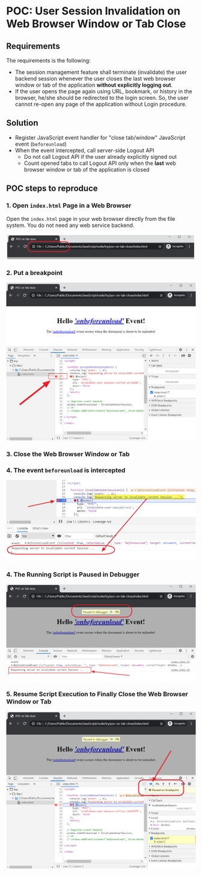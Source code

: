 # POC: User Session Invalidation on Web Browser Window or Tab Close

## Requirements

The requirements is the following:

- The session management feature shall terminate (invalidate) the user backend session whenever the user closes the last web browser window or tab of the application **without explicitly logging out**.
- If the user opens the page again using URL, bookmark, or history in the browser, he/she should be redirected to the login screen. So, the user cannot re-open any page of the application without Login procedure.

## Solution

- Register JavaScript event handler for "close tab/window" JavaScript event (`beforeunload`)
- When the event intercepted, call server-side Logout API
    - Do not call Logout API if the user already explicitly signed out
    - Count opened tabs to call Logout API only when the **last** web browser window or tab of the application is closed

## POC steps to reproduce

### 1. Open `index.html` Page in a Web Browser

Open the `index.html` page in your web browser directly from the file system. You do not need any web service backend.

![Open the Page](images/00_POC-on-Tab-close_Open-the-page.png)


### 2. Put a breakpoint

![Put breakpoint](images/01_POC-on-Tab-close_Put-breakpoint.png)

### 3. Close the Web Browser Window or Tab

### 4. The event `beforeunload` is intercepted

![The event intercepted](images/02_POC-on-Tab-close_Tab-close-event-intercepted.png)


### 4. The Running Script is Paused in Debugger

![Paused in Debugger](images/03_POC-on-Tab-close_Paused-in-Debugger.png)


### 5. Resume Script Execution to Finally Close the Web Browser Window or Tab

![Resume Script Execution](images/04_POC-on-Tab-close_Resume-script-execution.png)
